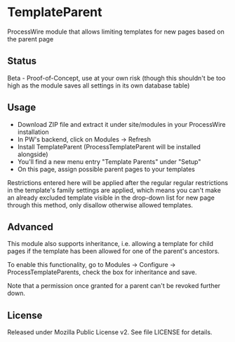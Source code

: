 # TemplateParent
ProcessWire module that allows limiting templates for new pages based on the parent page

## Status

Beta - Proof-of-Concept, use at your own risk (though this shouldn't be too high as the module saves all settings in its own database table)

## Usage

- Download ZIP file and extract it under site/modules in your ProcessWire installation
- In PW's backend, click on Modules -> Refresh
- Install TemplateParent (ProcessTemplateParent will be installed alongside)
- You'll find a new menu entry "Template Parents" under "Setup"
- On this page, assign possible parent pages to your templates
 
Restrictions entered here will be applied after the regular regular restrictions in the template's family settings are applied, which means you can't make an already excluded template visible in the drop-down list for new page through this method, only disallow otherwise allowed templates.

## Advanced

This module also supports inheritance, i.e. allowing a template for child pages if the template has been allowed for one of the parent's ancestors.

To enable this functionality, go to Modules -> Configure -> ProcessTemplateParents, check the box for inheritance and save.

Note that a permission once granted for a parent can't be revoked further down.

## License

Released under Mozilla Public License v2. See file LICENSE for details.
